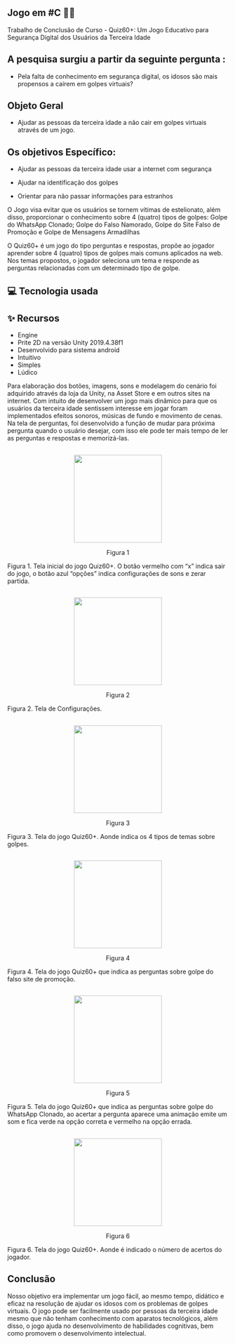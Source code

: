 ## Jogo em #C :technologist: 

Trabalho de Conclusão de Curso - Quiz60+: Um Jogo Educativo para Segurança  Digital dos Usuários da Terceira Idade


## A pesquisa surgiu a partir da seguinte pergunta :

- Pela falta de conhecimento em segurança digital, os idosos são mais propensos a caírem em golpes virtuais?

## Objeto Geral 

- Ajudar as pessoas da terceira idade a não cair em golpes virtuais através de um jogo.

## Os objetivos Específico: 

- Ajudar as pessoas da terceira idade usar a internet com segurança 

- Ajudar na identificação dos golpes 

- Orientar para não passar informações para estranhos 

O Jogo visa evitar que os usuários se tornem vítimas de
estelionato, além disso, proporcionar o conhecimento sobre 4
(quatro) tipos de golpes: Golpe do WhatsApp Clonado; Golpe
do Falso Namorado, Golpe do Site Falso de Promoção e Golpe
de Mensagens Armadilhas
 
O Quiz60+ é um jogo do tipo perguntas e respostas, propõe
ao jogador aprender sobre 4 (quatro) tipos de golpes mais
comuns aplicados na web. Nos temas propostos, o jogador
seleciona um tema e responde as perguntas relacionadas com
um determinado tipo de golpe.


## 💻 Tecnologia usada


## ✨ Recursos
- Engine
- Prite 2D na versão Unity 2019.4.38f1
- Desenvolvido para sistema android
- Intuitivo
- Simples
- Lúdico
  

Para elaboração dos botões, imagens, sons e modelagem do cenário foi adquirido através da loja da Unity, na Asset Store e em outros sites na internet. Com intuito de desenvolver um jogo mais dinâmico para que os usuários da terceira idade sentissem interesse em jogar foram implementados efeitos sonoros, músicas de fundo e movimento de cenas. Na tela de perguntas, foi desenvolvido a função de mudar para próxima pergunta quando o usuário desejar, com isso ele pode ter mais tempo de ler as perguntas e respostas e memorizá-las.

##

<div align="center">
 <img src="https://github.com/monalizasantana/JogoQuiz/blob/monalizasantana-patch-2/img/ink%20(1).png" width="200" />
 <p align=”center”> Figura 1 </p>
</div>
Figura 1. Tela inicial do jogo Quiz60+. O botão vermelho com “x” indica sair do jogo, o botão azul “opções” indica configurações de sons e zerar partida.

##

<div align="center">
 <img src="https://github.com/monalizasantana/JogoQuiz/blob/monalizasantana-patch-2/img/ink%20(2).png" width="200" />
 <p align=”center”> Figura 2 </p>
</div>
Figura 2. Tela de Configurações.

##


<div align="center">
 <img src="https://github.com/monalizasantana/JogoQuiz/blob/monalizasantana-patch-2/img/ink%20(3).png" width="200" />
 <p align=”center”> Figura 3 </p>
</div>
Figura 3. Tela do jogo Quiz60+. Aonde indica os 4 tipos de temas sobre golpes.

##

<div align="center">
 <img src="https://github.com/monalizasantana/JogoQuiz/blob/monalizasantana-patch-2/img/ink%20(4).png" width="200" />
 <p align=”center”> Figura 4 </p>
</div>
Figura 4. Tela do jogo Quiz60+ que indica as perguntas sobre golpe do falso site de promoção.

##


<div align="center">
 <img src="https://github.com/monalizasantana/JogoQuiz/blob/monalizasantana-patch-2/img/ink%20(5).png" width="200" />
 <p align=”center”> Figura 5 </p>
</div>
Figura 5. Tela do jogo Quiz60+ que indica as perguntas sobre golpe do WhatsApp Clonado, ao acertar a pergunta aparece uma animação emite um som e fica verde na opção correta e vermelho na opção errada.

##



<div align="center">
 <img src="https://github.com/monalizasantana/JogoQuiz/blob/monalizasantana-patch-2/img/ink%20(6).png" width="200" />
 <p align=”center”> Figura 6 </p>
</div>
Figura 6. Tela do jogo Quiz60+. Aonde é indicado o número de acertos do jogador.




## Conclusão 
Nosso objetivo era implementar um jogo fácil, ao mesmo tempo, didático e eficaz na resolução de ajudar os idosos com os problemas de golpes virtuais.
O jogo pode ser facilmente usado por pessoas da terceira idade mesmo que não tenham conhecimento com aparatos tecnológicos, além disso, o jogo ajuda no desenvolvimento
de habilidades cognitivas, bem como promovem o desenvolvimento intelectual.









